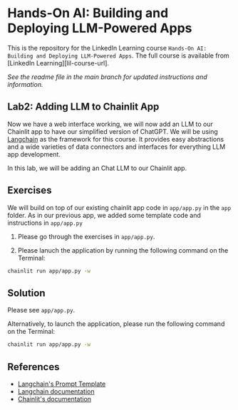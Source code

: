 # Hands-On AI: Building and Deploying LLM-Powered Apps
This is the repository for the LinkedIn Learning course `Hands-On AI: Building and Deploying LLM-Powered Apps`. The full course is available from [LinkedIn Learning][lil-course-url].

_See the readme file in the main branch for updated instructions and information._
## Lab2: Adding LLM to Chainlit App
Now we have a web interface working, we will now add an LLM to our Chainlit app to have our simplified version of ChatGPT. We will be using [Langchain](https://python.langchain.com/docs/get_started/introduction) as the framework for this course. It provides easy abstractions and a wide varieties of data connectors and interfaces for everything LLM app development.

In this lab, we will be adding an Chat LLM to our Chainlit app. 

## Exercises

We will build on top of our existing chainlit app code in `app/app.py` in the `app` folder. As in our previous app, we added some template code and instructions in `app/app.py`

1. Please go through the exercises in `app/app.py`. 

2. Please lanuch the application by running the following command on the Terminal:

```bash
chainlit run app/app.py -w
```

## Solution

Please see `app/app.py`.

Alternatively, to launch the application, please run the following command on the Terminal:

```bash
chainlit run app/app.py -w
```


## References

- [Langchain's Prompt Template](https://python.langchain.com/docs/modules/model_io/prompts/prompt_templates/#chatprompttemplate)
- [Langchain documentation](https://python.langchain.com/docs/modules/chains/foundational/llm_chain#legacy-llmchain)
- [Chainlit's documentation](https://docs.chainlit.io/get-started/pure-python)
